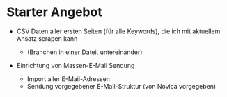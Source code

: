 # Starter Angebot
- CSV Daten aller ersten Seiten (für alle Keywords), die ich mit aktuellem Ansatz scrapen kann
    - (Branchen in einer Datei, untereinander)

- Einrichtung von Massen-E-Mail Sendung
    - Import aller E-Mail-Adressen
    - Sendung vorgegebener E-Mail-Struktur (von Novica vorgegeben)

